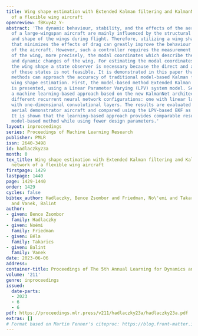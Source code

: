 ```yaml
---
title: Wing shape estimation with Extended Kalman filtering and KalmanNet neural network
  of a flexible wing aircraft
openreview: fBKuy4z_Y-
abstract: 'The dynamic behaviour, stability, and the effects of the aerodynamic drag
  of a large-wingspan aircraft are mainly influenced by the structural flexibility
  and shape of the wings during flight. Therefore, utilizing a wing shape controller
  that minimizes the effects of drag can greatly improve the behaviour and fuel consumption
  of the aircraft. However, such a controller requires the measurement of the dynamics
  of the wing, more precisely, the modal coordinates which describe the structural
  and dynamic changes of the wing. For estimating the modal coordinates and reconstructing
  the wing shape a state observer is necessary because the direct and accurate measurement
  of these states is not feasible. It is demonstrated in this paper that machine learning-based
  methods can approach the accuracy of traditional model-based Kalman filtering in
  wing shape estimation. First, the model-based method Extended Kalman Filtering (EKF)
  is presented, using a Linear Parameter Varying (LPV) system model. Second, we present
  a machine learning-based approach based on the new KalmanNet architecture with two
  different recurrent neural network configurations: one with linear layers and one
  with one-dimensional convolutional layers. The results are evaluated on the T-Flex
  aerial demonstrator aircraft and compared using the LPV-based EKF as a reference.
  It is shown that the learning-based approach provides comparable results to the
  model-based method while using fewer design parameters.'
layout: inproceedings
series: Proceedings of Machine Learning Research
publisher: PMLR
issn: 2640-3498
id: hadlaczky23a
month: 0
tex_title: Wing shape estimation with Extended Kalman filtering and KalmanNet neural
  network of a flexible wing aircraft
firstpage: 1429
lastpage: 1440
page: 1429-1440
order: 1429
cycles: false
bibtex_author: Hadlaczky, Bence Zsombor and Friedman, No\'emi and Takarics, B\'ela
  and Vanek, Balint
author:
- given: Bence Zsombor
  family: Hadlaczky
- given: Noémi
  family: Friedman
- given: Béla
  family: Takarics
- given: Balint
  family: Vanek
date: 2023-06-06
address:
container-title: Proceedings of The 5th Annual Learning for Dynamics and Control Conference
volume: '211'
genre: inproceedings
issued:
  date-parts:
  - 2023
  - 6
  - 6
pdf: https://proceedings.mlr.press/v211/hadlaczky23a/hadlaczky23a.pdf
extras: []
# Format based on Martin Fenner's citeproc: https://blog.front-matter.io/posts/citeproc-yaml-for-bibliographies/
---
```

